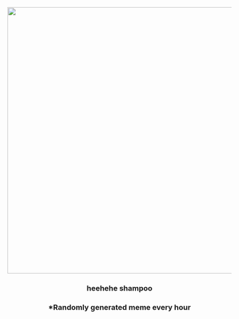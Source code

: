 <p align="center">
        <img src="https://i.redd.it/wk8t801akuv91.jpg" width="600" height="600">
        </p>
        <h3 align="center">heehehe shampoo</h3>
        <h3 align="center">*Randomly generated meme every hour</h3>
    
